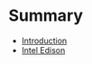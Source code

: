 # Summary

* [Introduction](documentation/Introduction.md)
* [Intel Edison](documentation/IntelEdison.md)

